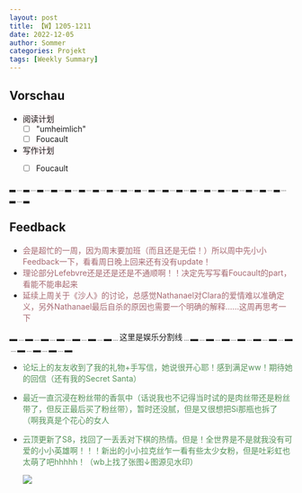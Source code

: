 ```yaml
---
layout: post
title: 【W】1205-1211
date: 2022-12-05
author: Sommer
categories: Projekt
tags: [Weekly Summary]
--- 
```


## Vorschau

- <font style="background:#fcf2f4">阅读计划</font>
  - [ ] "umheimlich" <font color=red> </font>
  - [ ] Foucault  <font color=red> </font>                      
- <font style="background:#fcf2f4">写作计划</font>
  - [ ] Foucault  <font color=red> </font>


▂﹍▂﹍▂﹍▂﹍▂﹍▂﹍▂﹍▂﹍▂﹍▂﹍▂﹍▂﹍▂﹍▂﹍▂﹍▂﹍▂﹍▂﹍▂﹍▂﹍▂﹍▂

## Feedback

- <font style="color:#a66870">会是超忙的一周，因为周末要加班（而且还是无偿！）所以周中先小小Feedback一下，看看周日晚上回来还有没有update！</font><br>
- <font style="color:#a66870">理论部分Lefebvre还是还是还是不通顺啊！！决定先写写看Foucault的part，看能不能串起来</font><br>
- <font style="color:#a66870">延续上周关于《沙人》的讨论，总感觉Nathanael对Clara的爱情难以准确定义，另外Nathanael最后自杀的原因也需要一个明确的解释……这周再思考一下</font><br>

▂﹍▂﹍▂﹍▂﹍▂﹍▂﹍▂﹍这里是娱乐分割线﹍▂﹍▂﹍▂﹍▂﹍▂﹍▂﹍▂﹍▂﹍▂﹍▂﹍▂

- <font style="color:#56925A">论坛上的友友收到了我的礼物+手写信，她说很开心耶！感到满足ww！期待她的回信（还有我的Secret Santa）</font>

- <font style="color:#56925A">最近一直沉浸在粉丝带的香氛中（话说我也不记得当时试的是肉丝带还是粉丝带了，但反正最后买了粉丝带），暂时还没腻，但是又很想把Si那瓶也拆了（啊我真是个花心的女人</font>

- <font style="color:#56925A">云顶更新了S8，找回了一丢丢对下棋的热情。但是！全世界是不是就我没有可爱的小小英雄啊！！！新出的小小拉克丝乍一看有些太少女粉，但是吐彩虹也太萌了吧hhhhh！（wb上找了张图↓图源见水印）</font>

  ![](https://wx4.sinaimg.cn/orj360/be2d9e21gy1h8bsjo5jwhj20sg0pyqac.jpg)

  
